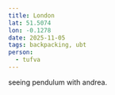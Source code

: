 ```yaml
---
title: London
lat: 51.5074
lon: -0.1278
date: 2025-11-05
tags: backpacking, ubt
person:
  - tufva
---
```


seeing pendulum with andrea.